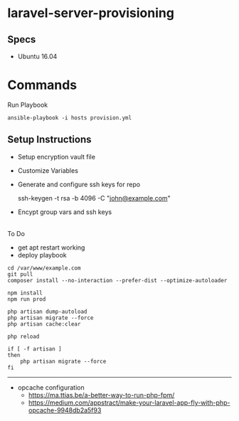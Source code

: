 # laravel-server-provisioning

## Specs

- Ubuntu 16.04

# Commands

Run Playbook
```
ansible-playbook -i hosts provision.yml
```

## Setup Instructions

- Setup encryption vault file
- Customize Variables
- Generate and configure ssh keys for repo

    ssh-keygen -t rsa -b 4096 -C "john@example.com"

- Encypt group vars and ssh keys

######

To Do

- get apt restart working
- deploy playbook

```
cd /var/www/example.com
git pull
composer install --no-interaction --prefer-dist --optimize-autoloader

npm install
npm run prod

php artisan dump-autoload
php artisan migrate --force
php artisan cache:clear

php reload

if [ -f artisan ]
then
    php artisan migrate --force
fi
```

-----

- opcache configuration
    - https://ma.ttias.be/a-better-way-to-run-php-fpm/
    - https://medium.com/appstract/make-your-laravel-app-fly-with-php-opcache-9948db2a5f93
